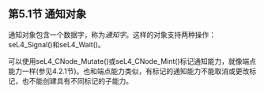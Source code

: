 ## 第5.1节  通知对象

通知对象包含一个数据字，称为*通知字*。这样的对象支持两种操作：seL4_Signal()和seL4_Wait()。

可以使用seL4_CNode_Mutate()或seL4_CNode_Mint()标记通知能力，就像端点能力一样(参见4.2.1节)。也和端点能力类似，有标记的通知能力不能取消或更改标记，也不能创建具有不同标记的子能力。
